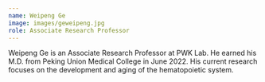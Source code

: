 ```yaml
---
name: Weipeng Ge
image: images/geweipeng.jpg
role: Associate Research Professor
---
```

Weipeng Ge is an Associate Research Professor at PWK Lab. He earned his M.D. from Peking Union Medical College in June 2022. His current research focuses on the development and aging of the hematopoietic system.
